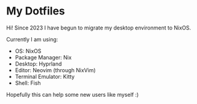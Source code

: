 # My Dotfiles 
Hi! Since 2023 I have begun to migrate my desktop environment to NixOS. 

Currently I am using: 

- OS: NixOS 
- Package Manager: Nix
- Desktop: Hyprland 
- Editor: Neovim (through NixVim)
- Terminal Emulator: Kitty 
- Shell: Fish

Hopefully this can help some new users like myself :)

